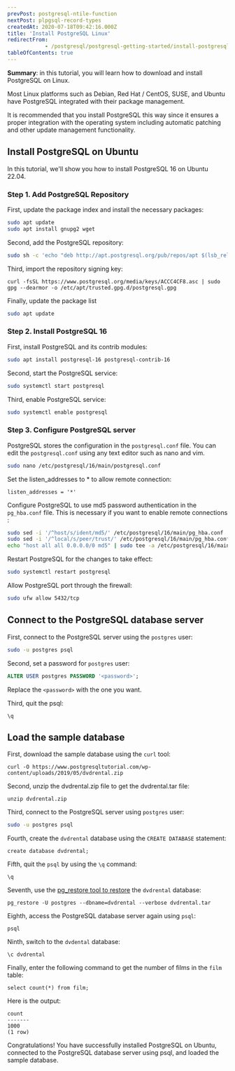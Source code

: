 ```yaml
---
prevPost: postgresql-ntile-function
nextPost: plpgsql-record-types
createdAt: 2020-07-18T09:42:16.000Z
title: 'Install PostgreSQL Linux'
redirectFrom: 
            - /postgresql/postgresql-getting-started/install-postgresql-linux
tableOfContents: true
---
```



**Summary**: in this tutorial, you will learn how to download and install PostgreSQL on Linux.

Most Linux platforms such as Debian, Red Hat / CentOS, SUSE, and Ubuntu have PostgreSQL integrated with their package management.

It is recommended that you install PostgreSQL this way since it ensures a proper integration with the operating system including automatic patching and other update management functionality.

## Install PostgreSQL on Ubuntu

In this tutorial, we'll show you how to install PostgreSQL 16 on Ubuntu 22.04.

### Step 1. Add PostgreSQL Repository

First, update the package index and install the necessary packages:

```bash
sudo apt update
sudo apt install gnupg2 wget
```

Second, add the PostgreSQL repository:

```bash
sudo sh -c 'echo "deb http://apt.postgresql.org/pub/repos/apt $(lsb_release -cs)-pgdg main" > /etc/apt/sources.list.d/pgdg.list'
```

Third, import the repository signing key:

```
curl -fsSL https://www.postgresql.org/media/keys/ACCC4CF8.asc | sudo gpg --dearmor -o /etc/apt/trusted.gpg.d/postgresql.gpg
```

Finally, update the package list

```bash
sudo apt update
```

### Step 2. Install PostgreSQL 16

First, install PostgreSQL and its contrib modules:

```bash
sudo apt install postgresql-16 postgresql-contrib-16
```

Second, start the PostgreSQL service:

```bash
sudo systemctl start postgresql
```

Third, enable PostgreSQL service:

```bash
sudo systemctl enable postgresql
```

### Step 3. Configure PostgreSQL server

PostgreSQL stores the configuration in the `postgresql.conf` file. You can edit the `postgresql.conf` using any text editor such as nano and vim.

```bash
sudo nano /etc/postgresql/16/main/postgresql.conf
```

Set the listen_addresses to \* to allow remote connection:

```
listen_addresses = '*'
```

Configure PostgreSQL to use md5 password authentication in the `pg_hba.conf` file. This is necessary if you want to enable remote connections :

```bash
sudo sed -i '/^host/s/ident/md5/' /etc/postgresql/16/main/pg_hba.conf
sudo sed -i '/^local/s/peer/trust/' /etc/postgresql/16/main/pg_hba.conf
echo "host all all 0.0.0.0/0 md5" | sudo tee -a /etc/postgresql/16/main/pg_hba.conf
```

Restart PostgreSQL for the changes to take effect:

```bash
sudo systemctl restart postgresql
```

Allow PostgreSQL port through the firewall:

```bash
sudo ufw allow 5432/tcp
```

## Connect to the PostgreSQL database server

First, connect to the PostgreSQL server using the `postgres` user:

```bash
sudo -u postgres psql
```

Second, set a password for `postgres` user:

```sql
ALTER USER postgres PASSWORD '<password>';
```

Replace the `<password>` with the one you want.

Third, quit the psql:

```
\q
```

## Load the sample database

First, download the sample database using the `curl` tool:

```
curl -O https://www.postgresqltutorial.com/wp-content/uploads/2019/05/dvdrental.zip
```

Second, unzip the dvdrental.zip file to get the dvdrental.tar file:

```
unzip dvdrental.zip
```

Third, connect to the PostgreSQL server using `postgres` user:

```bash
sudo -u postgres psql
```

Fourth, create the `dvdrental` database using the `CREATE DATABASE` statement:

```
create database dvdrental;
```

Fifth, quit the `psql` by using the `\q` command:

```
\q
```

Seventh, use the [pg_restore tool to restore](/postgresql/postgresql-administration/postgresql-restore-database) the `dvdrental` database:

```
pg_restore -U postgres --dbname=dvdrental --verbose dvdrental.tar
```

Eighth, access the PostgreSQL database server again using `psql`:

```
psql
```

Ninth, switch to the `dvdental` database:

```
\c dvdrental
```

Finally, enter the following command to get the number of films in the `film` table:

```
select count(*) from film;
```

Here is the output:

```
count
-------
1000
(1 row)
```

Congratulations! You have successfully installed PostgreSQL on Ubuntu, connected to the PostgreSQL database server using psql, and loaded the sample database.
